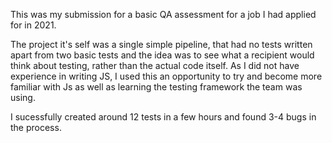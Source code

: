 This was my submission for a basic QA assessment for a job I had applied for in 2021.

The project it's self was a single simple pipeline, that had no tests written apart from two basic tests and the idea was to see what a recipient would think about testing, rather than the actual code itself. As I did not have experience in writing JS, I used this an opportunity to try and become more familiar with Js as well as learning the testing framework the team was using. 

I sucessfully created around 12 tests in a few hours and found 3-4 bugs in the process.
